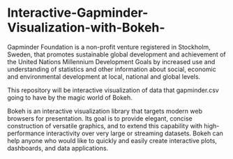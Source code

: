 # Interactive-Gapminder-Visualization-with-Bokeh-

Gapminder Foundation is a non-profit venture registered in Stockholm, Sweden,
that promotes sustainable global development and achievement of the United Nations Millennium Development Goals by increased
use and understanding of statistics and other information about social, economic and environmental development at local,
national and global levels.

This repository will be interactive visualization of data that gapminder.csv going to have by the magic world of Bokeh.

Bokeh is an interactive visualization library that targets modern web browsers for presentation. 
Its goal is to provide elegant, concise construction of versatile graphics, 
and to extend this capability with high-performance interactivity over very large or streaming datasets. 
Bokeh can help anyone who would like to quickly and easily create interactive plots, dashboards, and data applications.
